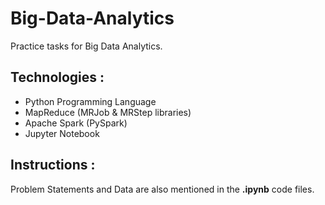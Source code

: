 # Big-Data-Analytics
Practice tasks for Big Data Analytics.

## Technologies :
+ Python Programming Language
+ MapReduce (MRJob & MRStep libraries)
+ Apache Spark (PySpark)
+ Jupyter Notebook

## Instructions : 
Problem Statements and Data are also mentioned in the **.ipynb** code files.

